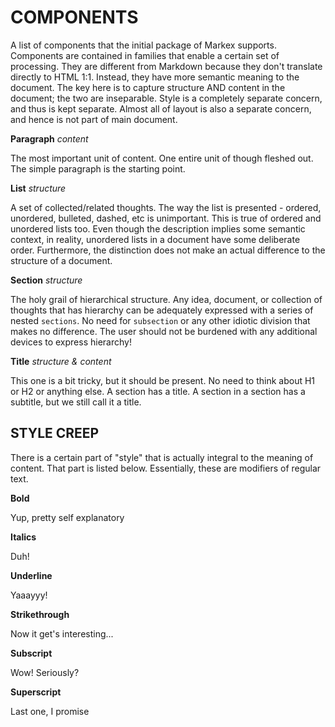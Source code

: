 # COMPONENTS

A list of components that the initial package of Markex supports. Components are contained in families that enable a certain set of processing. They are different from Markdown because they don't translate directly to HTML 1:1. Instead, they have more semantic meaning to the document. The key here is to capture structure AND content in the document; the two are inseparable. Style is a completely separate concern, and thus is kept separate. Almost all of layout is also a separate concern, and hence is not part of main document.


**Paragraph** *content*

The most important unit of content. One entire unit of though fleshed out. The simple paragraph is the starting point.


**List** *structure*

A set of collected/related thoughts. The way the list is presented - ordered, unordered, bulleted, dashed, etc is unimportant. This is true of ordered and unordered lists too. Even though the description implies some semantic context, in reality, unordered lists in a document have some deliberate order. Furthermore, the distinction does not make an actual difference to the structure of a document.


**Section** *structure*

The holy grail of hierarchical structure. Any idea, document, or collection of thoughts that has hierarchy can be adequately expressed with a series of nested `sections`. No need for `subsection` or any other idiotic division that makes no difference. The user should not be burdened with any additional devices to express hierarchy!


**Title** *structure & content*

This one is a bit tricky, but it should be present. No need to think about H1 or H2 or anything else. A section has a title. A section in a section has a subtitle, but we still call it a title.




## STYLE CREEP

There is a certain part of "style" that is actually integral to the meaning of content. That part is listed below. Essentially, these are modifiers of regular text.


**Bold**

Yup, pretty self explanatory


**Italics**

Duh!


**Underline**

Yaaayyy!


**Strikethrough**

Now it get's interesting...


**Subscript**

Wow! Seriously?


**Superscript**

Last one, I promise
